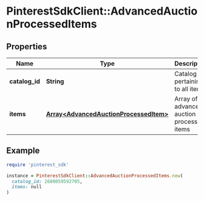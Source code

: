 # PinterestSdkClient::AdvancedAuctionProcessedItems

## Properties

| Name | Type | Description | Notes |
| ---- | ---- | ----------- | ----- |
| **catalog_id** | **String** | Catalog id pertaining to all items | [optional] |
| **items** | [**Array&lt;AdvancedAuctionProcessedItem&gt;**](AdvancedAuctionProcessedItem.md) | Array of advanced auction processed items | [optional] |

## Example

```ruby
require 'pinterest_sdk'

instance = PinterestSdkClient::AdvancedAuctionProcessedItems.new(
  catalog_id: 2680059592705,
  items: null
)
```

